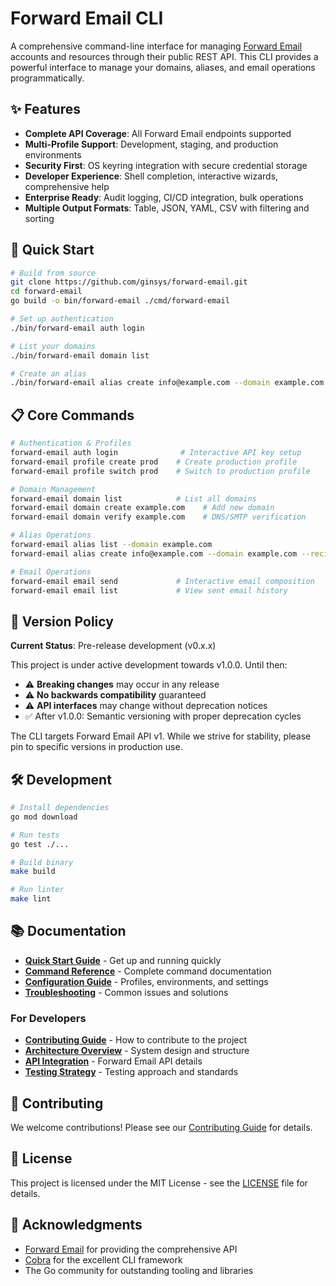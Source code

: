 # Forward Email CLI

A comprehensive command-line interface for managing [Forward Email](https://forwardemail.net/) accounts and resources through their public REST API. This CLI provides a powerful interface to manage your domains, aliases, and email operations programmatically.

## ✨ Features

- **Complete API Coverage**: All Forward Email endpoints supported
- **Multi-Profile Support**: Development, staging, and production environments  
- **Security First**: OS keyring integration with secure credential storage
- **Developer Experience**: Shell completion, interactive wizards, comprehensive help
- **Enterprise Ready**: Audit logging, CI/CD integration, bulk operations
- **Multiple Output Formats**: Table, JSON, YAML, CSV with filtering and sorting

## 🚀 Quick Start

```bash
# Build from source
git clone https://github.com/ginsys/forward-email.git
cd forward-email
go build -o bin/forward-email ./cmd/forward-email

# Set up authentication
./bin/forward-email auth login

# List your domains
./bin/forward-email domain list

# Create an alias
./bin/forward-email alias create info@example.com --domain example.com --recipients team@company.com
```

## 📋 Core Commands

```bash
# Authentication & Profiles
forward-email auth login              # Interactive API key setup
forward-email profile create prod    # Create production profile
forward-email profile switch prod    # Switch to production profile

# Domain Management  
forward-email domain list            # List all domains
forward-email domain create example.com    # Add new domain
forward-email domain verify example.com    # DNS/SMTP verification

# Alias Operations
forward-email alias list --domain example.com
forward-email alias create info@example.com --domain example.com --recipients team@company.com

# Email Operations
forward-email email send             # Interactive email composition
forward-email email list             # View sent email history
```

## 📌 Version Policy

**Current Status**: Pre-release development (v0.x.x)

This project is under active development towards v1.0.0. Until then:
- ⚠️ **Breaking changes** may occur in any release
- ⚠️ **No backwards compatibility** guaranteed  
- ⚠️ **API interfaces** may change without deprecation notices
- ✅ After v1.0.0: Semantic versioning with proper deprecation cycles

The CLI targets Forward Email API v1. While we strive for stability, please pin to specific versions in production use.

## 🛠️ Development

```bash
# Install dependencies
go mod download

# Run tests
go test ./...

# Build binary
make build

# Run linter
make lint
```

## 📚 Documentation

- **[Quick Start Guide](docs/quick-start.md)** - Get up and running quickly
- **[Command Reference](docs/commands.md)** - Complete command documentation
- **[Configuration Guide](docs/configuration.md)** - Profiles, environments, and settings
- **[Troubleshooting](docs/troubleshooting.md)** - Common issues and solutions

### For Developers
- **[Contributing Guide](docs/development/contributing.md)** - How to contribute to the project
- **[Architecture Overview](docs/development/architecture.md)** - System design and structure
- **[API Integration](docs/development/api-integration.md)** - Forward Email API details
- **[Testing Strategy](docs/development/testing.md)** - Testing approach and standards

## 🤝 Contributing

We welcome contributions! Please see our [Contributing Guide](docs/development/contributing.md) for details.

## 📄 License

This project is licensed under the MIT License - see the [LICENSE](LICENSE) file for details.

## 🙏 Acknowledgments

- [Forward Email](https://forwardemail.net) for providing the comprehensive API
- [Cobra](https://github.com/spf13/cobra) for the excellent CLI framework
- The Go community for outstanding tooling and libraries
